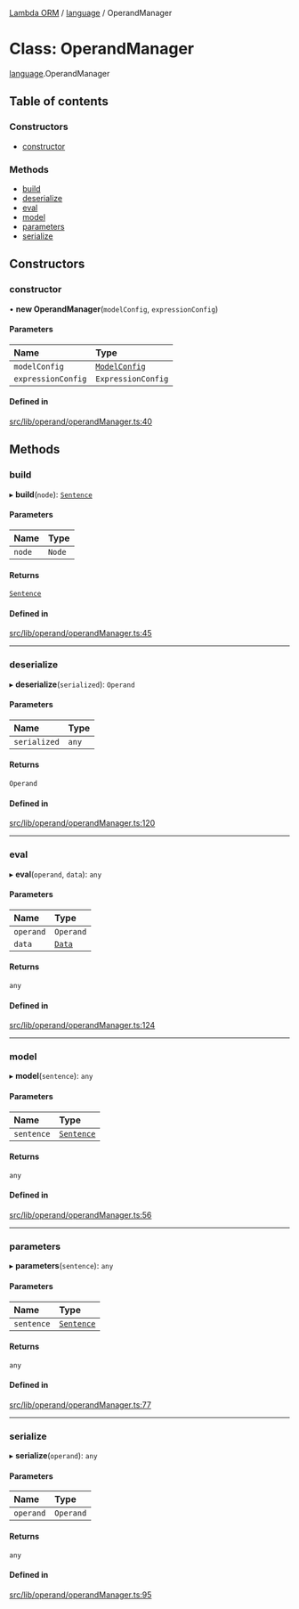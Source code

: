 [Lambda ORM](../README.md) / [language](../modules/language.md) / OperandManager

# Class: OperandManager

[language](../modules/language.md).OperandManager

## Table of contents

### Constructors

- [constructor](language.OperandManager.md#constructor)

### Methods

- [build](language.OperandManager.md#build)
- [deserialize](language.OperandManager.md#deserialize)
- [eval](language.OperandManager.md#eval)
- [model](language.OperandManager.md#model)
- [parameters](language.OperandManager.md#parameters)
- [serialize](language.OperandManager.md#serialize)

## Constructors

### constructor

• **new OperandManager**(`modelConfig`, `expressionConfig`)

#### Parameters

| Name | Type |
| :------ | :------ |
| `modelConfig` | [`ModelConfig`](manager.ModelConfig.md) |
| `expressionConfig` | `ExpressionConfig` |

#### Defined in

[src/lib/operand/operandManager.ts:40](https://github.com/FlavioLionelRita/lambda-orm/blob/c5c7261/src/lib/operand/operandManager.ts#L40)

## Methods

### build

▸ **build**(`node`): [`Sentence`](language.Sentence.md)

#### Parameters

| Name | Type |
| :------ | :------ |
| `node` | `Node` |

#### Returns

[`Sentence`](language.Sentence.md)

#### Defined in

[src/lib/operand/operandManager.ts:45](https://github.com/FlavioLionelRita/lambda-orm/blob/c5c7261/src/lib/operand/operandManager.ts#L45)

___

### deserialize

▸ **deserialize**(`serialized`): `Operand`

#### Parameters

| Name | Type |
| :------ | :------ |
| `serialized` | `any` |

#### Returns

`Operand`

#### Defined in

[src/lib/operand/operandManager.ts:120](https://github.com/FlavioLionelRita/lambda-orm/blob/c5c7261/src/lib/operand/operandManager.ts#L120)

___

### eval

▸ **eval**(`operand`, `data`): `any`

#### Parameters

| Name | Type |
| :------ | :------ |
| `operand` | `Operand` |
| `data` | [`Data`](model.Data.md) |

#### Returns

`any`

#### Defined in

[src/lib/operand/operandManager.ts:124](https://github.com/FlavioLionelRita/lambda-orm/blob/c5c7261/src/lib/operand/operandManager.ts#L124)

___

### model

▸ **model**(`sentence`): `any`

#### Parameters

| Name | Type |
| :------ | :------ |
| `sentence` | [`Sentence`](language.Sentence.md) |

#### Returns

`any`

#### Defined in

[src/lib/operand/operandManager.ts:56](https://github.com/FlavioLionelRita/lambda-orm/blob/c5c7261/src/lib/operand/operandManager.ts#L56)

___

### parameters

▸ **parameters**(`sentence`): `any`

#### Parameters

| Name | Type |
| :------ | :------ |
| `sentence` | [`Sentence`](language.Sentence.md) |

#### Returns

`any`

#### Defined in

[src/lib/operand/operandManager.ts:77](https://github.com/FlavioLionelRita/lambda-orm/blob/c5c7261/src/lib/operand/operandManager.ts#L77)

___

### serialize

▸ **serialize**(`operand`): `any`

#### Parameters

| Name | Type |
| :------ | :------ |
| `operand` | `Operand` |

#### Returns

`any`

#### Defined in

[src/lib/operand/operandManager.ts:95](https://github.com/FlavioLionelRita/lambda-orm/blob/c5c7261/src/lib/operand/operandManager.ts#L95)
